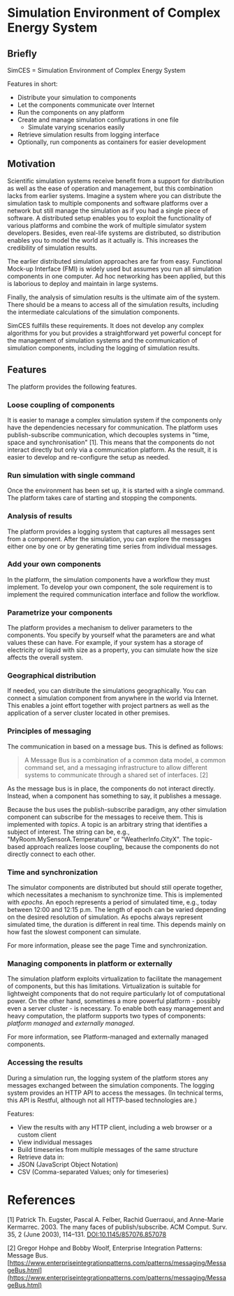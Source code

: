 # Simulation Environment of Complex Energy System

## Briefly

SimCES = Simulation Environment of Complex Energy System

Features in short:

- Distribute your simulation to components
- Let the components communicate over Internet
- Run the components on any platform
- Create and manage simulation configurations in one file
    - Simulate varying scenarios easily
- Retrieve simulation results from logging interface
- Optionally, run components as containers for easier development

## Motivation

Scientific simulation systems receive benefit from a support for distribution as well as the ease of operation and management, but this combination lacks from earlier systems. Imagine a system where you can distribute the simulation task to multiple components and software platforms over a network but still manage the simulation as if you had a single piece of software. A distributed setup enables you to exploit the functionality of various platforms and combine the work of multiple simulator system developers. Besides, even real-life systems are distributed, so distribution enables you to model the world as it actually is. This increases the credibility of simulation results.

The earlier distributed simulation approaches are far from easy. Functional Mock-up Interface (FMI) is widely used but assumes you run all simulation components in one computer. Ad hoc networking has been applied, but this is laborious to deploy and maintain in large systems.

Finally, the analysis of simulation results is the ultimate aim of the system. There should be a means to access all of the simulation results, including the intermediate calculations of the simulation components.

SimCES fulfills these requirements. It does not develop any complex algorithms for you but provides a straightforward yet powerful concept for the management of simulation systems and the communication of simulation components, including the logging of simulation results.


## Features

The platform provides the following features.

### Loose coupling of components
It is easier to manage a complex simulation system if the components only have the dependencies necessary for communication. The platform uses publish-subscribe communication, which decouples systems in "time, space and synchronisation" [1]. This means that the components do not interact directly but only via a communication platform. As the result, it is easier to develop and re-configure the setup as needed.

### Run simulation with single command
Once the environment has been set up, it is started with a single command. The platform takes care of starting and stopping the components.

### Analysis of results
The platform provides a logging system that captures all messages sent from a component. After the simulation, you can explore the messages either one by one or by generating time series from individual messages.

### Add your own components
In the platform, the simulation components have a workflow they must implement. To develop your own component, the sole requirement is to implement the required communication interface and follow the workflow.

### Parametrize your components
The platform provides a mechanism to deliver parameters to the components. You specify by yourself what the parameters are and what values these can have. For example, if your system has a storage of electricity or liquid with size as a property, you can simulate how the size affects the overall system.

### Geographical distribution
If needed, you can distribute the simulations geographically. You can connect a simulation component from anywhere in the world via Internet. This enables a joint effort together with project partners as well as the application of a server cluster located in other premises.

### Principles of messaging
The communication in based on a message bus. This is defined as follows:

> A Message Bus is a combination of a common data model, a common command set, and a messaging infrastructure to allow different systems to communicate through a shared set of interfaces. [2]

As the message bus is in place, the components do not interact directly. Instead, when a component has something to say, it publishes a message.

Because the bus uses the publish-subscribe paradigm, any other simulation component can subscribe for the messages to receive them. This is implemented with _topics_. A topic is an arbitrary string that identifies a subject of interest. The string can be, e.g., "MyRoom.MySensorA.Temperature" or "WeatherInfo.CityX". The topic-based approach realizes loose coupling, because the components do not directly connect to each other.

### Time and synchronization
The simulator components are distributed but should still operate together, which necessitates a mechanism to synchronize time. This is implemented with _epochs_. An epoch represents a period of simulated time, e.g., today between 12:00 and 12:15 p.m. The length of epoch can be varied depending on the desired resolution of simulation. As epochs always represent simulated time, the duration is different in real time. This depends mainly on how fast the slowest component can simulate.

For more information, please see the page Time and synchronization.

### Managing components in platform or externally
The simulation platform exploits virtualization to facilitate the management of components, but this has limitations. Virtualization is suitable for lightweight components that do not require particularly lot of computational power. On the other hand, sometimes a more powerful platform - possibly even a server cluster - is necessary. To enable both easy management and heavy computation, the platform supports two types of components: _platform managed_ and _externally managed_.

For more information, see Platform-managed and externally managed components.

### Accessing the results
During a simulation run, the logging system of the platform stores any messages exchanged between the simulation components. The logging system provides an HTTP API to access the messages. (In technical terms, this API is Restful, although not all HTTP-based technologies are.)

Features:

- View the results with any HTTP client, including a web browser or a custom client
- View individual messages
- Build timeseries from multiple messages of the same structure
- Retrieve data in:
- JSON (JavaScript Object Notation)
- CSV (Comma-separated Values; only for timeseries)


# References

[1] Patrick Th. Eugster, Pascal A. Felber, Rachid Guerraoui, and Anne-Marie Kermarrec. 2003. The many faces of publish/subscribe. ACM Comput. Surv. 35, 2 (June 2003), 114–131. [DOI:10.1145/857076.857078](https://doi.org/10.1145/857076.857078)

[2] Gregor Hohpe and Bobby Woolf, Enterprise Integration Patterns: Message Bus. [https://www.enterpriseintegrationpatterns.com/patterns/messaging/MessageBus.html](https://www.enterpriseintegrationpatterns.com/patterns/messaging/MessageBus.html)


